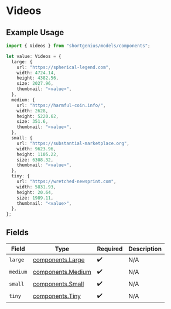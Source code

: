 # Videos

## Example Usage

```typescript
import { Videos } from "shortgenius/models/components";

let value: Videos = {
  large: {
    url: "https://spherical-legend.com",
    width: 4724.14,
    height: 4382.56,
    size: 2027.96,
    thumbnail: "<value>",
  },
  medium: {
    url: "https://harmful-coin.info/",
    width: 2628,
    height: 5220.62,
    size: 351.6,
    thumbnail: "<value>",
  },
  small: {
    url: "https://substantial-marketplace.org",
    width: 9623.96,
    height: 1105.22,
    size: 6308.32,
    thumbnail: "<value>",
  },
  tiny: {
    url: "https://wretched-newsprint.com",
    width: 5831.93,
    height: 20.64,
    size: 1989.11,
    thumbnail: "<value>",
  },
};
```

## Fields

| Field                                                  | Type                                                   | Required                                               | Description                                            |
| ------------------------------------------------------ | ------------------------------------------------------ | ------------------------------------------------------ | ------------------------------------------------------ |
| `large`                                                | [components.Large](../../models/components/large.md)   | :heavy_check_mark:                                     | N/A                                                    |
| `medium`                                               | [components.Medium](../../models/components/medium.md) | :heavy_check_mark:                                     | N/A                                                    |
| `small`                                                | [components.Small](../../models/components/small.md)   | :heavy_check_mark:                                     | N/A                                                    |
| `tiny`                                                 | [components.Tiny](../../models/components/tiny.md)     | :heavy_check_mark:                                     | N/A                                                    |
